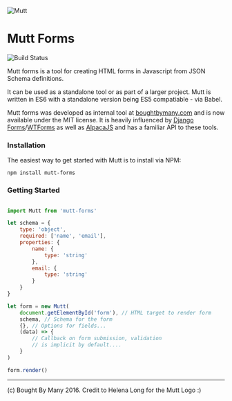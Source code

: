 ![Mutt](https://raw.githubusercontent.com/boughtbymany/mutt-forms/master/docs/mutt.jpg)

# Mutt Forms

![Build Status](https://travis-ci.org/boughtbymany/mutt-forms.svg?branch=master)

Mutt forms is a tool for creating HTML forms in Javascript 
from JSON Schema definitions.

It can be used as a standalone tool or as part of a larger 
project. Mutt is written in ES6 with a standalone version
being ES5 compatiable - via Babel.

Mutt forms was developed as internal tool at [boughtbymany.com](https://boughtbymany.com) and is now available under the MIT license. It is heavily 
influenced by [Django Forms](https://docs.djangoproject.com/en/1.10/topics/forms/)/[WTForms](http://wtforms.readthedocs.io/en/latest/) as well as [AlpacaJS](http://www.alpacajs.org/) and has a familiar API to these tools. 


### Installation

The easiest way to get started with Mutt is to install via NPM:

`npm install mutt-forms`


### Getting Started

```javascript

import Mutt from 'mutt-forms'

let schema = {
	type: 'object',
	required: ['name', 'email'],
	properties: {
		name: {
			type: 'string'
		},
		email: {
			type: 'string'
		}
	}
}

let form = new Mutt(
	document.getElementById('form'), // HTML target to render form
	schema, // Schema for the form
	{}, // Options for fields...
	(data) => { 
		// Callback on form submission, validation
		// is implicit by default....
	}
)

form.render()
```


---

(c) Bought By Many 2016. Credit to Helena Long for the Mutt Logo :)